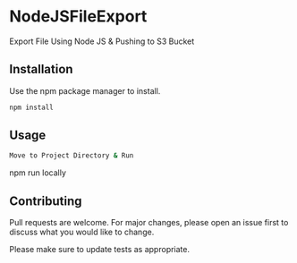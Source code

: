 # NodeJSFileExport
Export File Using Node JS &amp; Pushing to S3 Bucket

## Installation

Use the npm package manager to install.

```bash
npm install
```

## Usage

```bash
Move to Project Directory & Run 
```
npm run locally

## Contributing
Pull requests are welcome. For major changes, please open an issue first to discuss what you would like to change.

Please make sure to update tests as appropriate.